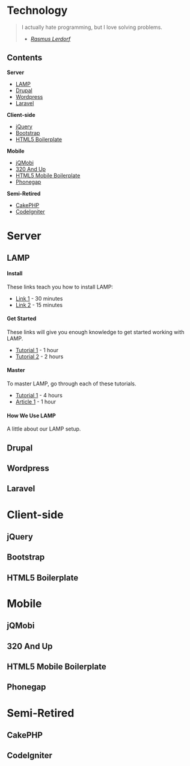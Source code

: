 Technology
==========

> I actually hate programming, but I love solving problems.
> - *[Rasmus Lerdorf](https://en.wikipedia.org/wiki/Rasmus_Lerdorf)*

Contents
--------

**Server**
* [LAMP](#lamp)
* [Drupal](#drupal)
* [Wordpress](#wordpress)
* [Laravel](#laravel)

**Client-side**
* [jQuery](#jquery)
* [Bootstrap](#bootstrap)
* [HTML5 Boilerplate](#html5boilerplate)

**Mobile**
* [jQMobi](#jqmobi)
* [320 And Up](#320andup)
* [HTML5 Mobile Boilerplate](#html5mobile)
* [Phonegap](#phonegap)

**Semi-Retired**
* [CakePHP](#cakephp)
* [CodeIgniter](#codeigniter)



Server
======

<a id="lamp"></a>LAMP
-----------------------------

#### Install

These links teach you how to install LAMP:

* [Link 1]() - 30 minutes
* [Link 2]() - 15 minutes

#### Get Started

These links will give you enough knowledge to get started working with LAMP.

* [Tutorial 1]() - 1 hour
* [Tutorial 2]() - 2 hours

#### Master

To master LAMP, go through each of these tutorials.

* [Tutorial 1]() - 4 hours
* [Article 1]() - 1 hour

#### How We Use LAMP

A little about our LAMP setup.

<a id="drupal"></a>Drupal
-----------------------------

<a id="wordpress"></a>Wordpress
-----------------------------

<a id="laravel"></a>Laravel
-----------------------------



Client-side
===========

<a id="jquery"></a>jQuery
-----------------------------

<a id="bootstrap"></a>Bootstrap
-----------------------------

<a id="html5boilerplate"></a>HTML5 Boilerplate
-----------------------------



Mobile
======

<a id="jqmobi"></a>jQMobi
-----------------------------

<a id="320andup"></a>320 And Up
-----------------------------

<a id="html5mobile"></a>HTML5 Mobile Boilerplate
-----------------------------

<a id="phonegap"></a>Phonegap
-----------------------------

Semi-Retired
===============

<a id="cakephp"></a>CakePHP
---------------------------

<a id="codeigniter"></a>CodeIgniter
-----------------------------



